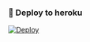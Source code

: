 ### 🚀 Deploy to heroku
[![Deploy](https://www.herokucdn.com/deploy/button.svg)](https://heroku.com/deploy?template=https://github.com/Theferid/VenomMusic)
